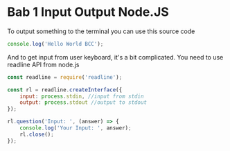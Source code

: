 # Bab 1 Input Output Node.JS
To output something to the terminal you can use this source code
```javascript
console.log('Hello World BCC');
```

And to get input from user keyboard, it's a bit complicated. You need to use readline API from node.js
```javascript
const readline = require('readline');

const rl = readline.createInterface({
    input: process.stdin, //input from stdin
    output: process.stdout //output to stdout
});

rl.question('Input: ', (answer) => {
    console.log('Your Input: ', answer);
    rl.close();
});
```
